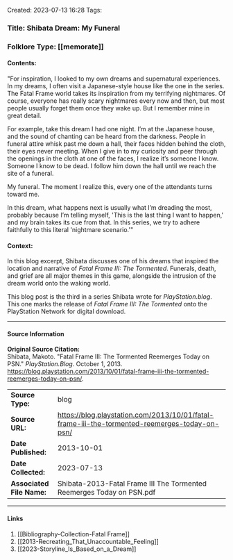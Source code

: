 Created: 2023-07-13 16:28
Tags: 

### Title:  Shibata Dream: My Funeral
### Folklore Type:  [[memorate]]

#### Contents:
"For inspiration, I looked to my own dreams and supernatural experiences. In my dreams, I often visit a Japanese-style house like the one in the series. The Fatal Frame world takes its inspiration from my terrifying nightmares. Of course, everyone has really scary nightmares every now and then, but most people usually forget them once they wake up. But I remember mine in great detail.

For example, take this dream I had one night. I’m at the Japanese house, and the sound of chanting can be heard from the darkness. People in funeral attire whisk past me down a hall, their faces hidden behind the cloth, their eyes never meeting. When I give in to my curiosity and peer through the openings in the cloth at one of the faces, I realize it’s someone I know. Someone I know to be dead. I follow him down the hall until we reach the site of a funeral.

My funeral. The moment I realize this, every one of the attendants turns toward me.

In this dream, what happens next is usually what I’m dreading the most, probably because I’m telling myself, 'This is the last thing I want to happen,' and my brain takes its cue from that. In this series, we try to adhere faithfully to this literal 'nightmare scenario.'"

#### Context:
In this blog excerpt, Shibata discusses one of his dreams that inspired the location and narrative of _Fatal Frame III: The Tormented_.  Funerals, death, and grief are all major themes in this game, alongside the intrusion of the dream world onto the waking world.

This blog post is the third in a series Shibata wrote for _PlayStation.blog_.  This one marks the release of _Fatal Frame III: The Tormented_ onto the PlayStation Network for digital download.


----
#### Source Information
**Original Source Citation:**  
	Shibata, Makoto. "Fatal Frame III: The Tormented Reemerges Today on PSN." _PlayStation.Blog_. October 1, 2013. https://blog.playstation.com/2013/10/01/fatal-frame-iii-the-tormented-reemerges-today-on-psn/.

| | |
| --- | --- |
| **Source Type:** | blog |
| **Source URL:** | https://blog.playstation.com/2013/10/01/fatal-frame-iii-the-tormented-reemerges-today-on-psn/ |
| **Date Published:** | 2013-10-01 |
| **Date Collected:** | 2023-07-13 |
| **Associated File Name:** | Shibata-2013-Fatal Frame III The Tormented Reemerges Today on PSN.pdf |

---
#### Links
1. [[Bibliography-Collection-Fatal Frame]]
2. [[2013-Recreating_That_Unaccountable_Feeling]]
3. [[2023-Storyline_Is_Based_on_a_Dream]]

